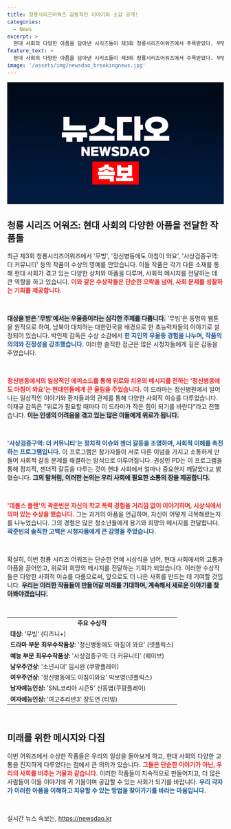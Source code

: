 ```yaml
---
title: 청룡시리즈어워즈 감동적인 이야기와 소감 공개!
categories:
  - News
excerpt: >
  현대 사회의 다양한 아픔을 담아낸 시리즈들이 제3회 청룡시리즈어워즈에서 주목받았다. 무빙, 정신병동에도 아침이 와요, 사상검증구역: 더 커뮤니티 등은 깊은 감동과 사회적 메시지를 전달하며 수상 소감도 큰 화제를 모았다.
feature_text: >
  현대 사회의 다양한 아픔을 담아낸 시리즈들이 제3회 청룡시리즈어워즈에서 주목받았다. 무빙, 정신병동에도 아침이 와요, 사상검증구역: 더 커뮤니티 등은 깊은 감동과 사회적 메시지를 전달하며 수상 소감도 큰 화제를 모았다.
image: '/assets/img/newsdao_breakingnews.jpg'
---
```


<p><img src="/assets/img/newsdao_breakingnews.jpg" alt="bookingtag 속보" /></p>

<h2 data-ke-size="size26">청룡 시리즈 어워즈: 현대 사회의 다양한 아픔을 전달한 작품들</h2>

<p data-ke-size="size16">최근 제3회 청룡시리즈어워즈에서 '무빙', '정신병동에도 아침이 와요', '사상검증구역: 더 커뮤니티' 등의 작품이 수상의 영예를 안았습니다. 이들 작품은 각기 다른 소재를 통해 현대 사회가 겪고 있는 다양한 상처와 아픔을 다루며, 사회적 메시지를 전달하는 데 큰 역할을 하고 있습니다. <b><span style="color: #ee2323;">이와 같은 수상작들은 단순한 오락을 넘어, 사회 문제를 성찰하는 기회를 제공합니다.</span></b></p>

<p data-ke-size="size16">&nbsp;</p>

<p><b><span style="background-color: #21538527;">대상을 받은 '무빙'에서는 우울증이라는 심각한 주제를 다룹니다.</span></b> '무빙'은 동명의 웹툰을 원작으로 하여, 남북이 대치하는 대한민국을 배경으로 한 초능력자들의 이야기로 설정되어 있습니다. 박인제 감독은 수상 소감에서 <b><span style="color: #1a5490;">한 지인의 우울증 경험을 나누며, 작품의 의의와 진정성을 강조했습니다.</span></b> 이러한 솔직한 접근은 많은 시청자들에게 깊은 감동을 주었습니다.</p>

<p data-ke-size="size16">&nbsp;</p>

<p><b><span style="color: #ee2323;">정신병동에서의 일상적인 에피소드를 통해 위로와 치유의 메시지를 전하는 '정신병동에도 아침이 와요'는 현대인들에게 큰 울림을 주었습니다.</span></b> 이 드라마는 정신병원에서 일어나는 일상적인 이야기와 환자들과의 관계를 통해 다양한 사회적 이슈를 다루었습니다. 이재규 감독은 "위로가 필요할 때마다 이 드라마가 작은 힘이 되기를 바란다"라고 전했습니다. <b><span style="background-color: #21538527;">이는 인생의 어려움을 겪고 있는 많은 이들에게 위로가 됩니다.</span></b></p>

<p data-ke-size="size16">&nbsp;</p>

<p><b><span style="color: #1a5490;">'사상검증구역: 더 커뮤니티'는 정치적 이슈와 젠더 갈등을 조명하며, 사회적 이해를 촉진하는 프로그램입니다.</span></b> 이 프로그램은 참가자들이 서로 다른 이념을 가지고 소통하게 만들어 사회적 갈등 문제를 해결하는 방식으로 이루어집니다. 권성민 PD는 이 프로그램을 통해 정치적, 젠더적 갈등을 다루는 것이 현대 사회에서 얼마나 중요한지 깨달았다고 밝혔습니다. <b><span style="background-color: #21538527;">그의 말처럼, 이러한 논의는 우리 사회에 필요한 소통의 장을 제공합니다.</span></b></p>

<p data-ke-size="size16">&nbsp;</p>

<p><b><span style="color: #ee2323;">'데블스 플랜'의 곽준빈은 자신의 학교 폭력 경험을 거리낌 없이 이야기하며, 시상식에서 의미 있는 수상을 했습니다.</span></b> 그는 과거의 아픔을 언급하며, 자신이 어떻게 극복해왔는지를 나누었습니다. 그의 경험은 많은 청소년들에게 용기와 희망의 메시지를 전달합니다. <b><span style="color: #1a5490;">곽준빈의 솔직한 고백은 시청자들에게 큰 감명을 주었습니다.</span></b></p>

<p data-ke-size="size16">&nbsp;</p>

<p>확실히, 이번 청룡 시리즈 어워즈는 단순한 연예 시상식을 넘어, 현대 사회에서의 고통과 아픔을 끌어안고, 위로와 희망의 메시지를 전달하는 기회가 되었습니다. 이러한 수상작들은 다양한 사회적 이슈를 다룸으로써, 앞으로도 더 나은 사회를 만드는 데 기여할 것입니다. <b><span style="background-color: #21538527;">우리는 이러한 작품들이 만들어갈 미래를 기대하며, 계속해서 새로운 이야기를 찾아봐야겠습니다.</span></b> </p>

<p data-ke-size="size16">&nbsp;</p>

<table style="width: 100%; border-collapse: collapse;">
    <tr>
        <td style="text-align: center; height: 17px;"><b>주요 수상작</b></td>
    </tr>
    <tr>
        <td><b>대상:</b> '무빙' (디즈니+)</td>
    </tr>
    <tr>
        <td><b>드라마 부문 최우수작품상:</b> '정신병동에도 아침이 와요' (넷플릭스)</td>
    </tr>
    <tr>
        <td><b>예능 부문 최우수작품상:</b> '사상검증구역: 더 커뮤니티' (웨이브)</td>
    </tr>
    <tr>
        <td><b>남우주연상:</b> '소년시대' 임시완 (쿠팡플레이)</td>
    </tr>
    <tr>
        <td><b>여우주연상:</b> '정신병동에도 아침이와요' 박보영(넷플릭스)</td>
    </tr>
    <tr>
        <td><b>남자예능인상:</b> 'SNL코리아 시즌5' 신동엽(쿠팡플레이)</td>
    </tr>
    <tr>
        <td><b>여자예능인상:</b> '여고추리반3' 장도연 (티빙)</td>
    </tr>
</table>

<p data-ke-size="size16">&nbsp;</p>

<h2 data-ke-size="size26">미래를 위한 메시지와 다짐</h2>

<p data-ke-size="size16">이번 어워즈에서 수상한 작품들은 우리의 일상을 돌아보게 하고, 현대 사회의 다양한 고통을 진지하게 다루었다는 점에서 큰 의의가 있습니다. <b><span style="color: #ee2323;">그들은 단순한 이야기가 아닌, 우리의 사회를 비추는 거울과 같습니다.</span></b> 이러한 작품들이 지속적으로 만들어지고, 더 많은 사람들이 이들 이야기에 귀 기울이며 공감할 수 있는 사회가 되기를 바랍니다. <b><span style="color: #1a5490;">우리 각자가 이러한 아픔을 이해하고 치유할 수 있는 방법을 찾아가기를 바라는 마음입니다.</span></b></p>

<p data-ke-size="size16">&nbsp;</p>
실시간 뉴스 속보는, <a href="https://newsdao.kr" rel="dofollow">https://newsdao.kr</a>


